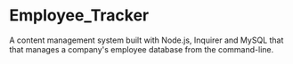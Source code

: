 # Employee_Tracker
A content management system built with Node.js, Inquirer and MySQL that that manages a company's employee database from the command-line.
